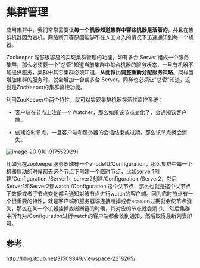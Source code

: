# 集群管理

应用集群中，我们常常需要让**每一个机器知道集群中哪些机器是活着的**，并且在集群机器因为宕机，网络断开等原因能够不在人工介入的情况下迅速通知到每一个机器。

Zookeeper 能够很容易的实现集群管理的功能，如有多台 Server 组成一个服务集群，那么必须要一个"总管"知道当前集群中每台机器的服务状态，一旦有机器不能提供服务，集群中其它集群必须知道，**从而做出调整重新分配服务策略**。同样当增加集群的服务时，就会增加一台或多台 Server，同样也必须让"总管"知道，这就是ZooKeeper的集群监控功能。



利用ZooKeeper中两个特性，就可以实现集群机器存活性监控系统：

- 客户端在节点上注册一个Watcher，那么如果该节点变化了，会通知该客户端。

- 创建临时节点，一旦客户端和服务器的会话结束或过期，那么该节点就会消失。



![image-20191019175529291](https://tva1.sinaimg.cn/large/006y8mN6gy1g83nsvhy6wj30u00vqdjz.jpg)



比如我在zookeeper服务器端有一个znode叫/Configuration，那么集群中每一个机器启动的时候都去这个节点下创建一个临时节点，比如server1创建/Configuration /Server1，server2创建/Configuration /Server2，然后Server1和Server2都watch /Configuration 这个父节点，那么也就是这个父节点下数据或者子节点变化都会通知对该节点进行watch的客户端。因为临时节点有一个很重要的特性，就是客户端和服务器端连接断掉或者session过期就会使节点消失，那么在某一个机器挂掉或者断链的时候，其对应的节点就会消
失，然后集群中所有对/Configuration进行watch的客户端都会收到通知，然后取得最新列表即可。



## 参考

http://blog.itpub.net/31509949/viewspace-2218265/